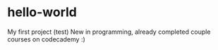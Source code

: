 # hello-world
My first project (test)
New in programming, already completed couple courses on codecademy :)
